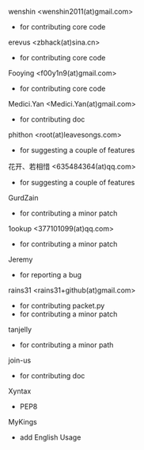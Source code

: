 wenshin <wenshin2011(at)gmail.com>
* for contributing core code

erevus <zbhack(at)sina.cn>
* for contributing core code

Fooying <f00y1n9(at)gmail.com>
* for contributing core code

Medici.Yan <Medici.Yan(at)gmail.com>
* for contributing doc

phithon <root(at)leavesongs.com>
* for suggesting a couple of features

花开、若相惜 <635484364(at)qq.com>
* for suggesting a couple of features

GurdZain
* for contributing a minor patch

1ookup <377101099(at)qq.com>
* for contributing a minor patch

Jeremy
* for reporting a bug

rains31 <rains31+github(at)gmail.com>
* for contributing packet.py
* for contributing a minor patch

tanjelly
* for contributing a minor path

join-us
* for contributing doc

Xyntax
* PEP8

MyKings
* add English Usage
